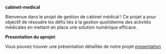 **cabinet-medical**

Bienvenue dans le projet de gestion de cabinet médical ! Ce projet a pour objectif de résoudre les défis liés à la gestion quotidienne des activités médicales en mettant en place une solution numérique efficace.

**Presentation du aprojet**:

Vous pouvez trouver une présentation détaillée de notre projet [presentation](https://prezi.com/view/GxQhuDAGrATPG9UtBJA7/)



